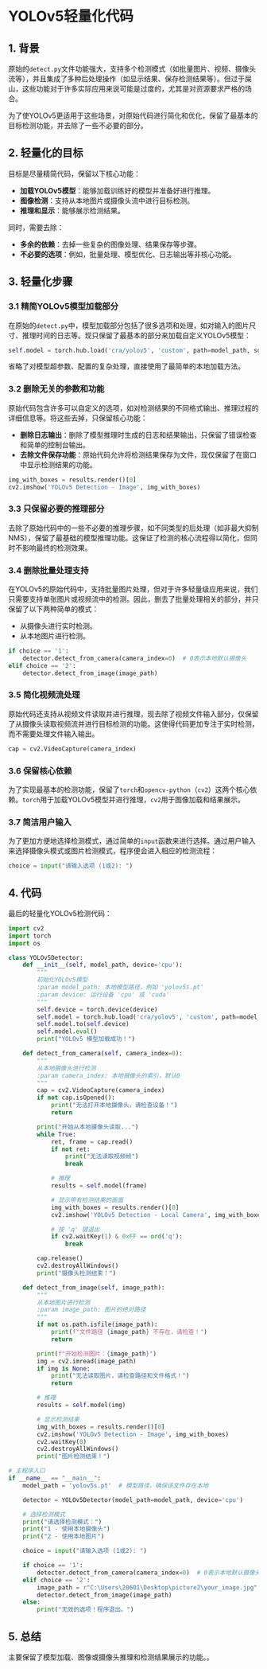 # YOLOv5轻量化代码



## 1. 背景

原始的`detect.py`文件功能强大，支持多个检测模式（如批量图片、视频、摄像头流等），并且集成了多种后处理操作（如显示结果、保存检测结果等）。但过于屎山，这些功能对于许多实际应用来说可能是过度的，尤其是对资源要求严格的场合。

为了使YOLOv5更适用于这些场景，对原始代码进行简化和优化，保留了最基本的目标检测功能，并去除了一些不必要的部分。

## 2. 轻量化的目标

目标是尽量精简代码，保留以下核心功能：
- **加载YOLOv5模型**：能够加载训练好的模型并准备好进行推理。
- **图像检测**：支持从本地图片或摄像头流中进行目标检测。
- **推理和显示**：能够展示检测结果。

同时，需要去除：
- **多余的依赖**：去掉一些复杂的图像处理、结果保存等步骤。
- **不必要的选项**：例如，批量处理、模型优化、日志输出等非核心功能。

## 3. 轻量化步骤

### 3.1 精简YOLOv5模型加载部分

在原始的`detect.py`中，模型加载部分包括了很多选项和处理，如对输入的图片尺寸、推理时间的日志等。现只保留了最基本的部分来加载自定义YOLOv5模型：

```python
self.model = torch.hub.load('cra/yolov5', 'custom', path=model_path, source='local')  # 本地模型
```

省略了对模型超参数、配置的复杂处理，直接使用了最简单的本地加载方法。

### 3.2 删除无关的参数和功能

原始代码包含许多可以自定义的选项，如对检测结果的不同格式输出、推理过程的详细信息等。将这些去掉，只保留核心功能：

- **删除日志输出**：删除了模型推理时生成的日志和结果输出，只保留了错误检查和简单的控制台输出。
- **去除文件保存功能**：原始代码允许将检测结果保存为文件，现仅保留了在窗口中显示检测结果的功能。

```python
img_with_boxes = results.render()[0]
cv2.imshow('YOLOv5 Detection - Image', img_with_boxes)
```

### 3.3 只保留必要的推理部分

去除了原始代码中的一些不必要的推理步骤，如不同类型的后处理（如非最大抑制NMS），保留了最基础的模型推理功能。这保证了检测的核心流程得以简化，但同时不影响最终的检测效果。

### 3.4 删除批量处理支持

在YOLOv5的原始代码中，支持批量图片处理，但对于许多轻量级应用来说，我们只需要支持单张图片或视频流中的检测。因此，删去了批量处理相关的部分，并只保留了以下两种简单的模式：

- 从摄像头进行实时检测。
- 从本地图片进行检测。

```python
if choice == '1':
    detector.detect_from_camera(camera_index=0)  # 0表示本地默认摄像头
elif choice == '2':
    detector.detect_from_image(image_path)
```

### 3.5 简化视频流处理

原始代码还支持从视频文件读取并进行推理，现去除了视频文件输入部分，仅保留了从摄像头读取视频流并进行目标检测的功能。这使得代码更加专注于实时检测，而不需要处理文件输入输出。

```python
cap = cv2.VideoCapture(camera_index)
```

### 3.6 保留核心依赖

为了实现最基本的检测功能，保留了`torch`和`opencv-python`（`cv2`）这两个核心依赖。`torch`用于加载YOLOv5模型并进行推理，`cv2`用于图像加载和结果展示。

### 3.7 简洁用户输入
为了更加方便地选择检测模式，通过简单的`input`函数来进行选择。通过用户输入来选择摄像头模式或图片检测模式，程序便会进入相应的检测流程：

```python
choice = input("请输入选项 (1或2): ")
```

## 4. 代码

最后的轻量化YOLOv5检测代码：

```python
import cv2
import torch
import os

class YOLOv5Detector:
    def __init__(self, model_path, device='cpu'):
        """
        初始化YOLOv5模型
        :param model_path: 本地模型路径，例如 'yolov5s.pt'
        :param device: 运行设备 'cpu' 或 'cuda'
        """
        self.device = torch.device(device)
        self.model = torch.hub.load('cra/yolov5', 'custom', path=model_path, source='local')  # 本地模型
        self.model.to(self.device)
        self.model.eval()
        print("YOLOv5 模型加载成功！")

    def detect_from_camera(self, camera_index=0):
        """
        从本地摄像头进行检测
        :param camera_index: 本地摄像头的索引，默认0
        """
        cap = cv2.VideoCapture(camera_index)
        if not cap.isOpened():
            print("无法打开本地摄像头，请检查设备！")
            return

        print("开始从本地摄像头读取...")
        while True:
            ret, frame = cap.read()
            if not ret:
                print("无法读取视频帧")
                break

            # 推理
            results = self.model(frame)

            # 显示带有检测结果的画面
            img_with_boxes = results.render()[0]
            cv2.imshow('YOLOv5 Detection - Local Camera', img_with_boxes)

            # 按 'q' 键退出
            if cv2.waitKey(1) & 0xFF == ord('q'):
                break

        cap.release()
        cv2.destroyAllWindows()
        print("摄像头检测结束！")

    def detect_from_image(self, image_path):
        """
        从本地图片进行检测
        :param image_path: 图片的绝对路径
        """
        if not os.path.isfile(image_path):
            print(f"文件路径 {image_path} 不存在，请检查！")
            return

        print(f"开始检测图片：{image_path}")
        img = cv2.imread(image_path)
        if img is None:
            print("无法读取图片，请检查路径和文件格式！")
            return

        # 推理
        results = self.model(img)

        # 显示检测结果
        img_with_boxes = results.render()[0]
        cv2.imshow('YOLOv5 Detection - Image', img_with_boxes)
        cv2.waitKey(0)
        cv2.destroyAllWindows()
        print("图片检测结束！")

# 主程序入口
if __name__ == "__main__":
    model_path = 'yolov5s.pt'  # 模型路径，确保该文件存在本地

    detector = YOLOv5Detector(model_path=model_path, device='cpu')

    # 选择检测模式
    print("请选择检测模式：")
    print("1 - 使用本地摄像头")
    print("2 - 使用本地图片")

    choice = input("请输入选项 (1或2): ")

    if choice == '1':
        detector.detect_from_camera(camera_index=0)  # 0表示本地默认摄像头
    elif choice == '2':
        image_path = r"C:\Users\20601\Desktop\picture2\your_image.jpg"  # 实际的本地图片路径
        detector.detect_from_image(image_path)
    else:
        print("无效的选项！程序退出。")
```

## 5. 总结

主要保留了模型加载、图像或摄像头推理和检测结果展示的功能。。